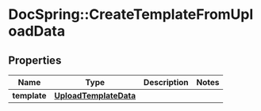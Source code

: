 # DocSpring::CreateTemplateFromUploadData

## Properties
Name | Type | Description | Notes
------------ | ------------- | ------------- | -------------
**template** | [**UploadTemplateData**](UploadTemplateData.md) |  | 


